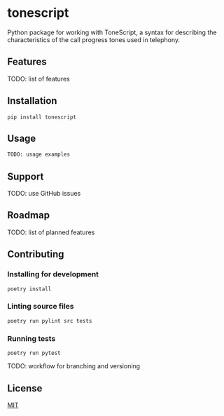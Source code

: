 # tonescript

Python package for working with ToneScript, a syntax for describing the characteristics of the call progress tones used in telephony.

## Features

TODO: list of features

## Installation

```shell
pip install tonescript
```

## Usage

```python
TODO: usage examples
```

## Support

TODO: use GitHub issues

## Roadmap

TODO: list of planned features

## Contributing

### Installing for development

```shell
poetry install
```

### Linting source files

```shell
poetry run pylint src tests
```

### Running tests

```shell
poetry run pytest
```

TODO: workflow for branching and versioning

## License

[MIT](https://choosealicense.com/licenses/MIT/)
